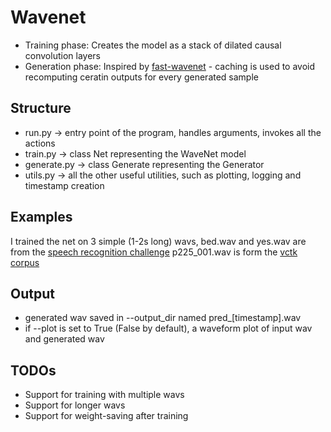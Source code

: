 # Wavenet
- Training phase: Creates the model as a stack of dilated causal convolution layers
- Generation phase: Inspired by [fast-wavenet](https://arxiv.org/pdf/1611.09482.pdf) - caching is used to avoid recomputing ceratin outputs for every generated sample 

## Structure
- run.py -> entry point of the program, handles arguments, invokes all the actions
- train.py -> class Net representing the WaveNet model
- generate.py -> class Generate representing the Generator
- utils.py -> all the other useful utilities, such as plotting, logging and timestamp creation

## Examples
I trained the net on 3 simple (1-2s long) wavs, bed.wav and yes.wav are from the [speech recognition challenge](https://www.kaggle.com/c/tensorflow-speech-recognition-challenge/data) p225_001.wav is form the [vctk corpus](http://homepages.inf.ed.ac.uk/jyamagis/page3/page58/page58.html)

## Output
- generated wav saved in --output_dir named pred_[timestamp].wav
- if --plot is set to True (False by default), a waveform plot of input wav and generated wav

## TODOs
- Support for training with multiple wavs
- Support for longer wavs
- Support for weight-saving after training